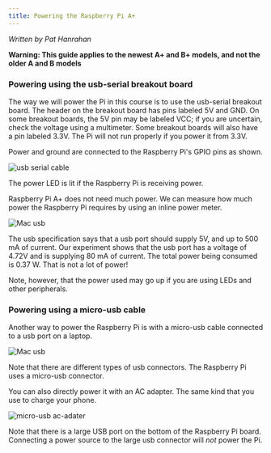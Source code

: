 ```yaml
---
title: Powering the Raspberry Pi A+
---
```


*Written by Pat Hanrahan*

**Warning: This guide applies to the newest A+ and B+ models,
and not the older A and B models**

### Powering using the usb-serial breakout board

The way we will power the Pi in this course 
is to use the usb-serial breakout board.
The header on the breakout board has pins labeled 5V and GND.
On some breakout boards, the 5V pin may be labeled VCC;
if you are uncertain, check the voltage using a multimeter.
Some breakout boards will also have a pin labeled 3.3V.
The Pi will not run properly if you power it from 3.3V.

Power and ground are connected 
to the Raspberry Pi's GPIO pins as shown.

![usb serial cable](../images/power.usb.serial.jpg)

The power LED is lit if the Raspberry Pi is receiving power.

Raspberry Pi A+ does not need much power. 
We can measure how much power the Raspberry Pi requires
by using an inline power meter.

![Mac usb](../images/power.meter.jpg)

The usb specification says that a usb port should supply 5V,
and up to 500 mA of current.
Our experiment shows that the usb port has a voltage of 4.72V
and is supplying 80 mA of current.
The total power being consumed is 0.37 W.
That is not a lot of power! 

Note, however, that the power used 
may go up if you are using LEDs and other peripherals.

### Powering using a micro-usb cable

Another way to power the Raspberry Pi is with a micro-usb
cable connected to a usb port on a laptop.

![Mac usb](../images/power.usb.laptop.jpg)

Note that there are different types of usb connectors.
The Raspberry Pi uses a micro-usb connector.

You can also directly power it with an AC adapter. 
The same kind that you use to charge your phone.

![micro-usb ac-adater](../images/power.usb.ac.adapter.jpg)


Note that there is a large USB port
on the bottom of the Raspberry Pi board.
Connecting a power source to the large usb connector 
will *not* power the Pi.

